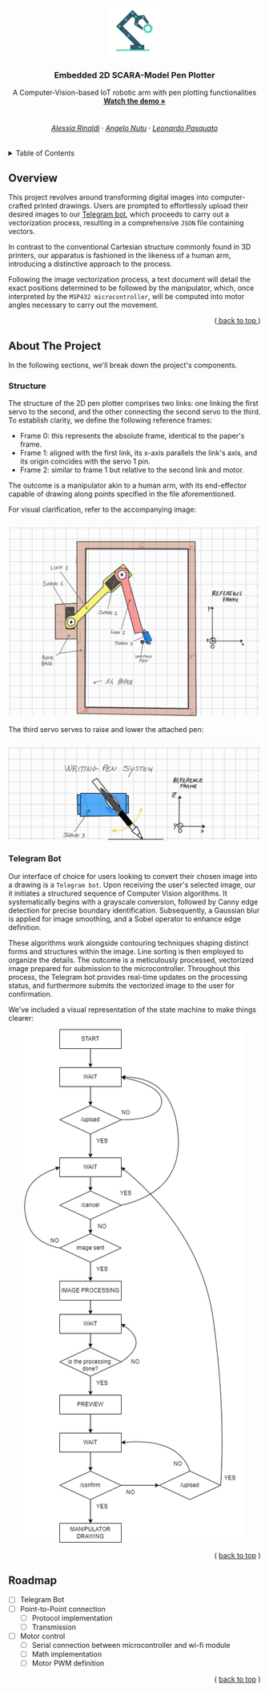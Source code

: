 
<a name="top"></a>

<!-- LOGO -->
<br />
<div align = "center">
    <img src = "readme/logo.png" alt = "Logo" width = "100" height = "100">

<h3 align = "center">Embedded 2D SCARA-Model Pen Plotter</h3>

  <p align = "center">
    A Computer-Vision-based IoT robotic arm with pen plotting functionalities
    <br />
    <a href="https://youtu.be/dQw4w9WgXcQ?si=npVwkW-gNgec-lmm"><strong>Watch the demo »</strong></a>
    <br />
    <br />
    <h6>
    <a href="https://github.com/AlessiaRinaldi">Alessia Rinaldi</a>
    ·
    <a href="https://github.com/TianShi14">Angelo Nutu</a>
    ·
    <a href="https://github.com/alterlleo">Leonardo Pasquato</a>
    </h6>
  </p>
</div>

<!-- TABLE OF CONTENTS -->
<details>
  <summary>Table of Contents</summary>
  <ol>
    <li><a href="#overview">Overview</a></li>
    <li>
      <a href="#about-the-project">About The Project</a>
      <ul>
        <li><a href="#structure">Structure</a></li>
        <li><a href="#telegram-bot">Telegram Bot</a></li>
      </ul>
    </li>
    <li><a href="#roadmap">Roadmap</a></li>
  </ol>
</details>



<!-- Overview -->
## Overview

This project revolves around transforming digital images into computer-crafted printed drawings. Users are prompted to effortlessly upload their desired images to our <a href = "https://web.telegram.org/k/#@pen_plotter_bot">Telegram bot</a>, which proceeds to carry out a vectorization process, resulting in a comprehensive `JSON` file containing vectors.

In contrast to the conventional Cartesian structure commonly found in 3D printers, our apparatus is fashioned in the likeness of a human arm, introducing a distinctive approach to the process.

Following the image vectorization process, a text document will detail the exact positions determined to be followed by the manipulator, which, once interpreted by the `MSP432 microcontroller`, will be computed into motor angles necessary to carry out the movement.

<p align="right">(<a href="#top"> back to top </a>)</p>



<!-- ### Built With

* ![C](https://img.shields.io/badge/c-%2300599C.svg?style=for-the-badge&logo=c&logoColor=white)
* ![Python](https://img.shields.io/badge/python-3670A0?style=for-the-badge&logo=python&logoColor=ffdd54)
* ![Raspberry Pi](https://img.shields.io/badge/-RaspberryPi-C51A4A?style=for-the-badge&logo=Raspberry-Pi)

<p align="right">(<a href="#readme-top">back to top</a>)</p> -->



<!-- ABOUT THE PROJECT -->
## About The Project

In the following sections, we'll break down the project's components.

### Structure

The structure of the 2D pen plotter comprises two links: one linking the first servo to the second, and the other connecting the second servo to the third. To establish clarity, we define the following reference frames:

- Frame 0: this represents the absolute frame, identical to the paper's frame.
- Frame 1: aligned with the first link, its x-axis parallels the link's axis, and its origin coincides with the servo 1 pin.
- Frame 2: similar to frame 1 but relative to the second link and motor. 

The outcome is a manipulator akin to a human arm, with its end-effector capable of drawing along points specified in the file aforementioned.

For visual clarification, refer to the accompanying image:

<div align = "center"> <img src = "readme/photo1.jpg" alt = "Frame01" width = "500"> </div>

The third servo serves to raise and lower the attached pen:

<div align = "center"> <img src = "readme/photo2.jpg" alt = "Frame2" width = "650" height = ""> </div>

### Telegram Bot

Our interface of choice for users looking to convert their chosen image into a drawing is a `Telegram bot`. Upon receiving the user's selected image, our it initiates a structured sequence of Computer Vision algorithms. It systematically begins with a grayscale conversion, followed by Canny edge detection for precise boundary identification. Subsequently, a Gaussian blur is applied for image smoothing, and a Sobel operator to enhance edge definition.

These algorithms work alongside contouring techniques shaping distinct forms and structures within the image. Line sorting is then employed to organize the details. The outcome is a meticulously processed, vectorized image prepared for submission to the microcontroller. Throughout this process, the Telegram bot provides real-time updates on the processing status, and furthermore submits the vectorized image to the user for confirmation.

We've included a visual representation of the state machine to make things clearer:

<div align = "center"> <img src = "readme/msf.png" alt = "StateMachine" width = "" height = ""> </div>

<p align="right">( <a href="#top">back to top</a> )</p>

<!-- ROADMAP -->
## Roadmap

- [ ] Telegram Bot
- [ ] Point-to-Point connection
    - [ ] Protocol implementation
    - [ ] Transmission 
- [ ] Motor control
    - [ ] Serial connection between microcontroller and wi-fi module
    - [ ] Math implementation
    - [ ] Motor PWM definition

<p align="right">( <a href="#top">back to top</a> )</p>

<!-- ACKNOWLEDGMENTS -->
<!--## Acknowledgments

* []()
* []()
* []()

<p align="right">(<a href="#top">back to top</a>)</p> Per librerie specifiche e citazioni varie, direi formale e carino da fare ma si vede alla fine -->
